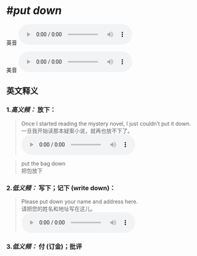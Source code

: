# ***\#put down*** 
英音
<audio src="./media/put down1.aac" controls="controls"></audio>

美音
<audio src="./media/put down2.aac" controls="controls"></audio>



  

英文释义
---
### 1.*高义频：* **放下：**  

 > Once I started reading the mystery novel, I just couldn’t put it down.  
 > 一旦我开始读那本疑案小说，就再也放不下了。    
<audio src="./media/put-20.aac" controls="controls"></audio>

 > put the bag down  
 > 把包放下    

### 2.*低义频：* **写下；记下 (write down)：**  

 > Please put down your name and address here.   
 > 请把您的姓名和地址写在这儿。    
<audio src="./media/put-21.aac" controls="controls"></audio>

### 3.*低义频：* **付 (订金)；批评**  


